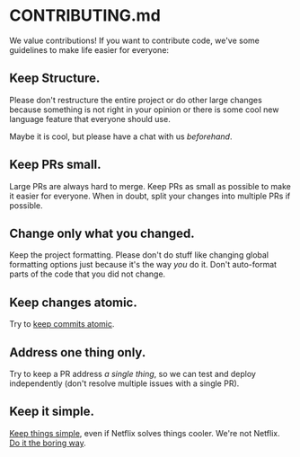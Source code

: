 # CONTRIBUTING.md
We value contributions! If you want to contribute code, we've some guidelines to make life easier for everyone:

## Keep Structure.
Please don't restructure the entire project or do other large changes because something is not right in your opinion or there is some cool new language feature that everyone should use.

Maybe it is cool, but please have a chat with us _beforehand_.

## Keep PRs small.
Large PRs are always hard to merge. Keep PRs as small as possible to make it easier for everyone. When in doubt, split your changes into multiple PRs if possible.

## Change only what you changed.
Keep the project formatting. Please don't do stuff like changing global formatting options just because it's the way _you_ do it. Don't auto-format parts of the code that you did not change.

## Keep changes atomic.
Try to [keep commits atomic](https://www.codewithjason.com/atomic-commits-testing/).

## Address one thing only.
Try to keep a PR address _a single thing_, so we can test and deploy independently (don't resolve multiple issues with a single PR).

## Keep it simple.
[Keep things simple](https://en.wikipedia.org/wiki/KISS_principle), even if Netflix solves things cooler. We're not Netflix. [Do it the boring way](http://boringtechnology.club).
